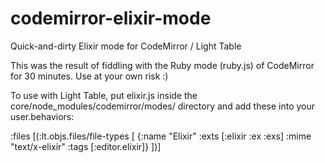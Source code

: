 codemirror-elixir-mode
======================

Quick-and-dirty Elixir mode for CodeMirror / Light Table

This was the result of fiddling with the Ruby mode (ruby.js) of CodeMirror for 30 minutes. Use at your own risk :)

To use with Light Table, put elixir.js inside the core/node_modules/codemirror/modes/ directory and add these into your user.behaviors:

:files [(:lt.objs.files/file-types [
    {:name "Elixir" :exts [:elixir :ex :exs] :mime "text/x-elixir" :tags [:editor.elixir]}
])]
